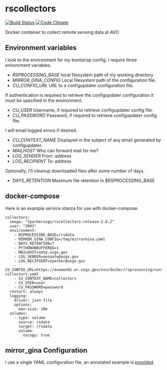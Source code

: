 rscollectors
============
[![Build Status](https://travis-ci.org/tparker-usgs/rscollectors.svg?branch=master)](https://travis-ci.org/tparker-usgs/rscollectors)
[![Code Climate](https://codeclimate.com/github/tparker-usgs/rscollectors/badges/gpa.svg)](https://codeclimate.com/github/tparker-usgs/rscollectors)

Docker container to collect remote sensing data at AVO

Environment variables
---------------------
I look to the environment for my bootstrap config. I require three enironrment variables.
  * _RSPROCESSING_BASE_ local filesystem path of my working directory
  * _MIRROR_GINA_CONFIG_ Local filesystem path of the configuration file.
  * _CU_CONFIG_URL_ URL to a configupdater configuration file.

If authentication is required to retrieve the configupdater configuration it must be specified in the environment.
  * _CU_USER_ Username, if required to retrieve configupdater config file.
  * _CU_PASSWORD_ Password, if required to retrieve configupdater config file.

I will email logged errors if desired.
  * _CU_CONTEXT_NAME_ Displayed in the subject of any email generated by configupdater.
  * _MAILHOST_ Who can forward mail for me?
  * _LOG_SENDER_ From: address
  * _LOG_RECIPIENT_ To: address

Optionally, I'll cleanup downloaded files after some number of days.
  * _DAYS_RETENTION_ Maximum file retention in $RSPROCESSING_BASE

docker-compose
--------------
Here is an example service stanza for use with docker-compose.

    collectors:
      image: "tparkerusgs/rscollectors:release-2.0.2"
      user: "2001"
      environment:
        - RSPROCESSING_BASE=/rsdata
        - MIRROR_GINA_CONFIG=/tmp/mirrorGina.yaml
        - DAYS_RETENTION=7 
        - PYTHONUNBUFFERED=1
        - MAILHOST=smtp.usgs.gov
        - LOG_SENDER=avoauto@usgs.gov
        - LOG_RECIPIENT=tparker@usgs.gov
        - CU_CONFIG_URL=https://avomon01.wr.usgs.gov/svn/docker/rsprocessing/configupdater-collectors.yaml
        - CU_CONTEXT_NAME=collectors
        - CU_USER=user
        - CU_PASSWORD=password
      restart: always
      logging:
        driver: json-file
        options:
          max-size: 10m
      volumes:
        - type: volume
          source: rsdata
          target: /rsdata
          volume:
            nocopy: true

mirror_gina Configuration
-------------
I use a single YAML configuration file, an annotated example is [provided](https://raw.githubusercontent.com/tparker-usgs/rscollectors/master/support/mirrorGina.yaml).
